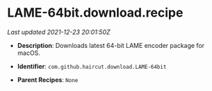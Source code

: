 # LAME-64bit.download.recipe

_Last updated 2021-12-23 20:01:50Z_

- **Description**: Downloads latest 64-bit LAME encoder package for macOS.

- **Identifier**: `com.github.haircut.download.LAME-64bit`

- **Parent Recipes**: `None`
